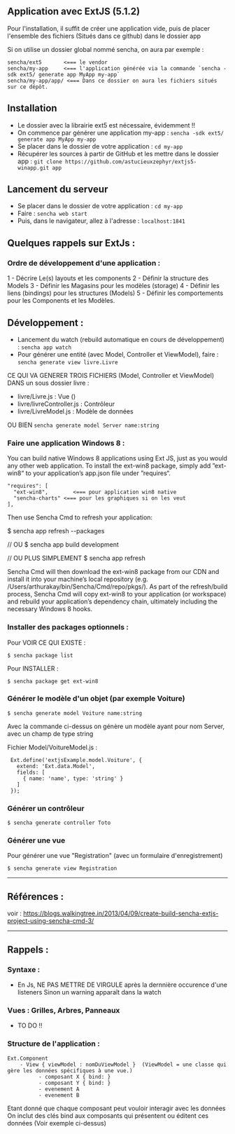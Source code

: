 
## Application avec ExtJS (5.1.2)

Pour l'installation, il suffit de créer une application vide,
puis de placer l'ensemble des fichiers (Situés dans ce github) dans le dossier app

Si on utilise un dossier global nommé sencha, on aura par exemple :

    sencha/ext5       <=== le vendor
    sencha/my-app     <=== l'application générée via la commande `sencha -sdk ext5/ generate app MyApp my-app`
    sencha/my-app/app/ <=== Dans ce dossier on aura les fichiers situés sur ce dépôt.

## Installation
* Le dossier avec la librairie ext5 est nécessaire, évidemment !!
* On commence par générer une application my-app : `sencha -sdk ext5/ generate app MyApp my-app`
* Se placer dans le dossier de votre application : `cd my-app`
* Récupérer les sources à partir de GitHub et les mettre dans le dossier app : `git clone https://github.com/astucieuxzephyr/extjs5-winapp.git app`

## Lancement du serveur
* Se placer dans le dossier de votre application : `cd my-app`
* Faire : `sencha web start`
* Puis, dans le navigateur, allez à l'adresse : `localhost:1841`


## Quelques rappels sur ExtJs :

### Ordre de développement d'une application :
1 - Décrire Le(s) layouts et les components 
2 - Définir la structure des Models
3 - Définir les Magasins pour les modèles (storage)
4 - Définir les liens (bindings) pour les structures (Models) 
5 - Définir les comportements pour les Components et les Modèles.

## Développement : 
* Lancement du watch (rebuild automatique en cours de développement) : `sencha app watch`
* Pour générer une entité (avec Model, Controller et ViewModel), faire : `sencha generate view livre.Livre`

CE QUI VA GENERER TROIS FICHIERS (Model, Controller et ViewModel) DANS un sous dossier livre :
- livre/Livre.js           : Vue ()
- livre/livreController.js : Contrôleur
- livre/LivreModel.js      : Modèle de données

OU BIEN `sencha generate model Server name:string`

### Faire une application Windows 8 :

You can build native Windows 8 applications using Ext JS, just as you would any other web application.
To install the ext-win8 package, simply add ”ext-win8“ to your application’s app.json file under ”requires“.

    "requires": [
      "ext-win8",        <=== pour application win8 native
	  "sencha-charts" <=== pour les graphiques si on les veut
    ],

Then use Sencha Cmd to refresh your application:

$ sencha app refresh --packages

// OU
$ sencha app build development

// OU PLUS SIMPLEMENT
$ sencha app refresh


Sencha Cmd will then download the ext-win8 package from our CDN and install it into your machine’s local repository (e.g. /Users/arthurakay/bin/Sencha/Cmd/repo/pkgs/).
As part of the refresh/build process, Sencha Cmd will copy ext-win8 to your application (or workspace) and rebuild your application’s dependency chain, ultimately including the necessary Windows 8 hooks.

### Installer des packages optionnels :

Pour VOIR CE QUI EXISTE :

    $ sencha package list

Pour INSTALLER :

    $ sencha package get ext-win8

### Générer le modèle d'un objet (par exemple Voiture)

    $ sencha generate model Voiture name:string

Avec la commande ci-dessus on génère un modèle ayant pour nom Server, avec un champ de type string

Fichier Model/VoitureModel.js :

     Ext.define('extjsExample.model.Voiture', {
       extend: 'Ext.data.Model',
       fields: [
         { name: 'name', type: 'string' } 
       ]
     });

### Générer un contrôleur

    $ sencha generate controller Toto
    
### Générer une vue
Pour générer une vue "Registration" (avec un formulaire d'enregistrement)

    $ sencha generate view Registration

-----------------------------------
## Références :
voir : https://blogs.walkingtree.in/2013/04/09/create-build-sencha-extjs-project-using-sencha-cmd-3/


-----------------------------------
## Rappels :

### Syntaxe :
* En Js, NE PAS METTRE DE VIRGULE après la dernnière occurence d'une listeners
Sinon un warning apparaît dans la watch

### Vues : Grilles, Arbres, Panneaux
* TO DO !!

### Structure de l'application :

    Ext.Component
        - View { viewModel : nomDuViewModel }  (ViewModel = une classe qui gère les données spécifiques à une vue.)
              - composant X { bind: }
              - composant Y { bind: }
              - evenement A
              - evenement B

Etant donné que chaque composant peut vouloir interagir avec les données
On inclut des clés bind aux composants qui présentent ou éditent ces données
(Voir exemple ci-dessus)
